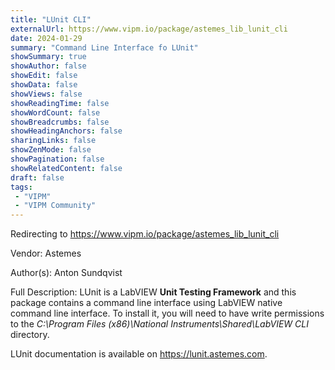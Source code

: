 ```yaml
---
title: "LUnit CLI"
externalUrl: https://www.vipm.io/package/astemes_lib_lunit_cli
date: 2024-01-29
summary: "Command Line Interface fo LUnit"
showSummary: true
showAuthor: false
showEdit: false
showData: false
showViews: false
showReadingTime: false
showWordCount: false
showBreadcrumbs: false
showHeadingAnchors: false
sharingLinks: false
showZenMode: false
showPagination: false
showRelatedContent: false
draft: false
tags:
 - "VIPM"
 - "VIPM Community"
---
```


Redirecting to https://www.vipm.io/package/astemes_lib_lunit_cli

Vendor: Astemes

Author(s): Anton Sundqvist
 
Full Description:
LUnit is a LabVIEW **Unit Testing Framework** and this package contains a command line interface using LabVIEW native command line interface. 
To install it, you will need to have write permissions to the *C:\\Program Files (x86)\\National Instruments\\Shared\\LabVIEW CLI* directory.

LUnit documentation is available on https://lunit.astemes.com.